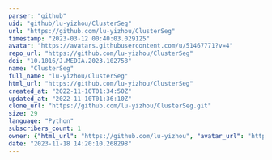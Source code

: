 ```yaml
---
parser: "github"
uid: "github/lu-yizhou/ClusterSeg"
url: "https://github.com/lu-yizhou/ClusterSeg"
timestamp: "2023-03-12 00:40:03.029125"
avatar: "https://avatars.githubusercontent.com/u/51467771?v=4"
repo_url: "https://github.com/lu-yizhou/ClusterSeg"
doi: "10.1016/J.MEDIA.2023.102758"
name: "ClusterSeg"
full_name: "lu-yizhou/ClusterSeg"
html_url: "https://github.com/lu-yizhou/ClusterSeg"
created_at: "2022-11-10T01:34:50Z"
updated_at: "2022-11-10T01:36:10Z"
clone_url: "https://github.com/lu-yizhou/ClusterSeg.git"
size: 29
language: "Python"
subscribers_count: 1
owner: {"html_url": "https://github.com/lu-yizhou", "avatar_url": "https://avatars.githubusercontent.com/u/51467771?v=4", "login": "lu-yizhou", "type": "User"}
date: "2023-11-18 14:20:10.268298"
---
```

